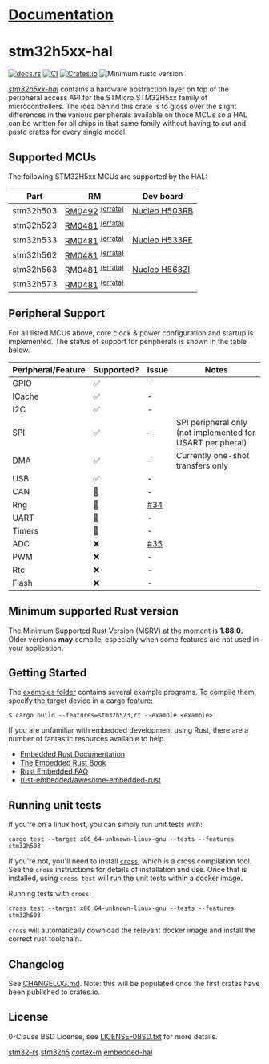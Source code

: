 # [Documentation](https://docs.rs/stm32h5xx-hal)

# stm32h5xx-hal

[![docs.rs](https://docs.rs/stm32h5xx-hal/badge.svg)](https://docs.rs/stm32h5xx-hal)
[![CI](https://github.com/stm32-rs/stm32h5xx-hal/workflows/Continuous%20integration/badge.svg)](https://github.com/stm32-rs/stm32h5xx-hal/actions)
[![Crates.io](https://img.shields.io/crates/v/stm32h5xx-hal.svg)](https://crates.io/crates/stm32h5xx-hal)
![Minimum rustc version](https://img.shields.io/badge/rustc-1.88.0+-yellow.svg)

[_stm32h5xx-hal_](https://github.com/stm32-rs/stm32h5xx-hal) contains
a hardware abstraction layer on top of the peripheral access API for
the STMicro STM32H5xx family of microcontrollers. The idea behind this
crate is to gloss over the slight differences in the various
peripherals available on those MCUs so a HAL can be written for all
chips in that same family without having to cut and paste crates for
every single model.

## Supported MCUs

The following STM32H5xx MCUs are supported by the HAL:

| Part      | RM | Dev board |
| --------- | -- | --------- |
| stm32h503 | [RM0492](https://www.st.com/resource/en/reference_manual/rm0492-stm32h503-line-armbased-32bit-mcus-stmicroelectronics.pdf) <sup>[(errata)](https://www.st.com/resource/en/errata_sheet/es0561-stm32h503cbebkbrb-device-errata-stmicroelectronics.pdf)</sup> | [Nucleo H503RB](https://www.st.com/en/evaluation-tools/nucleo-h503rb.html) |
| stm32h523 | [RM0481](https://www.st.com/resource/en/reference_manual/rm0481-stm32h563h573-and-stm32h562-armbased-32bit-mcus-stmicroelectronics.pdf) <sup>[(errata)](https://www.st.com/resource/en/errata_sheet/es0565-stm32h562xx563xx573xx-device-errata-stmicroelectronics.pdf)</sup>| |
| stm32h533 | [RM0481](https://www.st.com/resource/en/reference_manual/rm0481-stm32h563h573-and-stm32h562-armbased-32bit-mcus-stmicroelectronics.pdf) <sup>[(errata)](https://www.st.com/resource/en/errata_sheet/es0565-stm32h562xx563xx573xx-device-errata-stmicroelectronics.pdf)</sup>| [Nucleo H533RE](https://www.st.com/en/evaluation-tools/nucleo-h533re.html) |
| stm32h562 | [RM0481](https://www.st.com/resource/en/reference_manual/rm0481-stm32h563h573-and-stm32h562-armbased-32bit-mcus-stmicroelectronics.pdf) <sup>[(errata)](https://www.st.com/resource/en/errata_sheet/es0565-stm32h562xx563xx573xx-device-errata-stmicroelectronics.pdf)</sup>|  |
| stm32h563 | [RM0481](https://www.st.com/resource/en/reference_manual/rm0481-stm32h563h573-and-stm32h562-armbased-32bit-mcus-stmicroelectronics.pdf) <sup>[(errata)](https://www.st.com/resource/en/errata_sheet/es0565-stm32h562xx563xx573xx-device-errata-stmicroelectronics.pdf)</sup> | [Nucleo H563ZI](https://www.st.com/en/evaluation-tools/nucleo-h563zi.html) |
| stm32h573 | [RM0481](https://www.st.com/resource/en/reference_manual/rm0481-stm32h563h573-and-stm32h562-armbased-32bit-mcus-stmicroelectronics.pdf) <sup>[(errata)](https://www.st.com/resource/en/errata_sheet/es0565-stm32h562xx563xx573xx-device-errata-stmicroelectronics.pdf)</sup> |  |

## Peripheral Support
For all listed MCUs above, core clock & power configuration and startup is implemented. The status
of support for peripherals is shown in the table below.

| Peripheral/Feature | Supported? | Issue | Notes |
|------------|----|---|---|
| GPIO       | ✅ | - | |
| ICache     | ✅ | - | |
| I2C        | ✅ | - | |
| SPI        | ✅ | - | SPI peripheral only (not implemented for USART peripheral) |
| DMA        | ✅ | - | Currently one-shot transfers only |
| USB        | ✅ | - | |
| CAN        | 🚧 | - | |
| Rng        | 🚧 | [#34](https://github.com/stm32-rs/stm32h5xx-hal/issues/34)| |
| UART       | 🚧 | - | |
| Timers     | 🚧 | - | |
| ADC        | ❌ | [#35](https://github.com/stm32-rs/stm32h5xx-hal/issues/35) | |
| PWM        | ❌ | - | |
| Rtc        | ❌ | - | |
| Flash      | ❌ | - | |

## Minimum supported Rust version

The Minimum Supported Rust Version (MSRV) at the moment is **1.88.0**. Older
versions **may** compile, especially when some features are not used in your
application.

## Getting Started

The [examples folder](examples/) contains several example programs. To compile
them, specify the target device in a cargo feature:

```
$ cargo build --features=stm32h523,rt --example <example>
```

If you are unfamiliar with embedded development using Rust, there are
a number of fantastic resources available to help.

- [Embedded Rust Documentation](https://docs.rust-embedded.org/)
- [The Embedded Rust Book](https://docs.rust-embedded.org/book/)
- [Rust Embedded FAQ](https://docs.rust-embedded.org/faq.html)
- [rust-embedded/awesome-embedded-rust](https://github.com/rust-embedded/awesome-embedded-rust)

## Running unit tests

If you're on a linux host, you can simply run unit tests with:

    cargo test --target x86_64-unknown-linux-gnu --tests --features stm32h503

If you're not, you'll need to install [`cross`](https://github.com/cross-rs/cross), which is a cross compilation tool. See the `cross` instructions for details of installation and use. Once that is installed, using `cross test` will run the unit tests within a docker image.

Running tests with `cross`:

    cross test --target x86_64-unknown-linux-gnu --tests --features stm32h503

`cross` will automatically download the relevant docker image and install the correct rust toolchain.

## Changelog

See [CHANGELOG.md](CHANGELOG.md). Note: this will be populated once the first crates have been
published to crates.io.

## License

0-Clause BSD License, see [LICENSE-0BSD.txt](LICENSE-0BSD.txt) for more details.

[stm32-rs](https://github.com/stm32-rs)
[stm32h5](https://crates.io/crates/stm32h5)
[cortex-m](https://crates.io/crates/cortex-m)
[embedded-hal](https://github.com/rust-embedded/embedded-hal)
